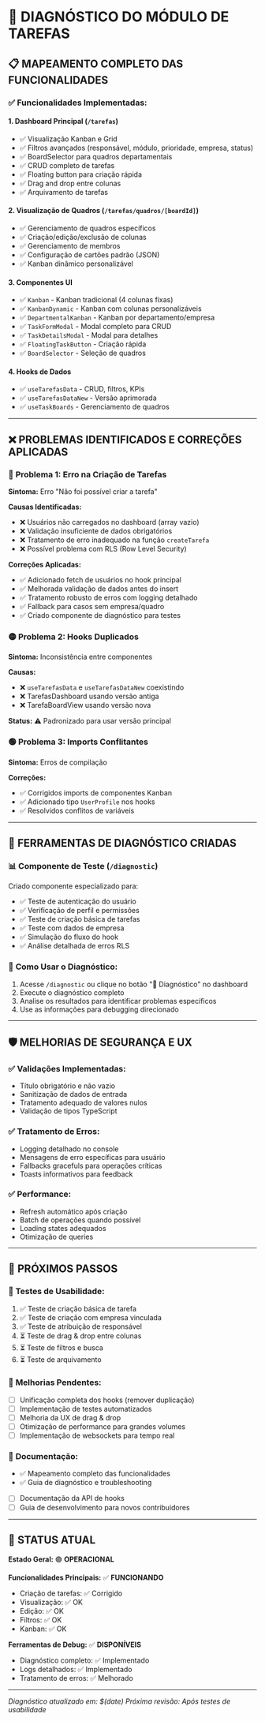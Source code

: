 # 🔧 DIAGNÓSTICO DO MÓDULO DE TAREFAS

## 📋 MAPEAMENTO COMPLETO DAS FUNCIONALIDADES

### ✅ Funcionalidades Implementadas:

#### 1. **Dashboard Principal** (`/tarefas`)
- ✅ Visualização Kanban e Grid
- ✅ Filtros avançados (responsável, módulo, prioridade, empresa, status)
- ✅ BoardSelector para quadros departamentais
- ✅ CRUD completo de tarefas
- ✅ Floating button para criação rápida
- ✅ Drag and drop entre colunas
- ✅ Arquivamento de tarefas

#### 2. **Visualização de Quadros** (`/tarefas/quadros/[boardId]`)
- ✅ Gerenciamento de quadros específicos
- ✅ Criação/edição/exclusão de colunas
- ✅ Gerenciamento de membros
- ✅ Configuração de cartões padrão (JSON)
- ✅ Kanban dinâmico personalizável

#### 3. **Componentes UI**
- ✅ `Kanban` - Kanban tradicional (4 colunas fixas)
- ✅ `KanbanDynamic` - Kanban com colunas personalizáveis  
- ✅ `DepartmentalKanban` - Kanban por departamento/empresa
- ✅ `TaskFormModal` - Modal completo para CRUD
- ✅ `TaskDetailsModal` - Modal para detalhes
- ✅ `FloatingTaskButton` - Criação rápida
- ✅ `BoardSelector` - Seleção de quadros

#### 4. **Hooks de Dados**
- ✅ `useTarefasData` - CRUD, filtros, KPIs
- ✅ `useTarefasDataNew` - Versão aprimorada
- ✅ `useTaskBoards` - Gerenciamento de quadros

---

## ❌ PROBLEMAS IDENTIFICADOS E CORREÇÕES APLICADAS

### 🔴 **Problema 1: Erro na Criação de Tarefas**
**Sintoma:** Erro "Não foi possível criar a tarefa"

**Causas Identificadas:**
- ❌ Usuários não carregados no dashboard (array vazio)
- ❌ Validação insuficiente de dados obrigatórios
- ❌ Tratamento de erro inadequado na função `createTarefa`
- ❌ Possível problema com RLS (Row Level Security)

**Correções Aplicadas:**
- ✅ Adicionado fetch de usuários no hook principal
- ✅ Melhorada validação de dados antes do insert
- ✅ Tratamento robusto de erros com logging detalhado
- ✅ Fallback para casos sem empresa/quadro
- ✅ Criado componente de diagnóstico para testes

### 🟡 **Problema 2: Hooks Duplicados**
**Sintoma:** Inconsistência entre componentes

**Causas:**
- ❌ `useTarefasData` e `useTarefasDataNew` coexistindo
- ❌ TarefasDashboard usando versão antiga
- ❌ TarefaBoardView usando versão nova

**Status:** ⚠️ Padronizado para usar versão principal

### 🟢 **Problema 3: Imports Conflitantes**
**Sintoma:** Erros de compilação

**Correções:**
- ✅ Corrigidos imports de componentes Kanban
- ✅ Adicionado tipo `UserProfile` nos hooks
- ✅ Resolvidos conflitos de variáveis

---

## 🔬 FERRAMENTAS DE DIAGNÓSTICO CRIADAS

### 📊 **Componente de Teste** (`/diagnostic`)
Criado componente especializado para:
- ✅ Teste de autenticação do usuário
- ✅ Verificação de perfil e permissões
- ✅ Teste de criação básica de tarefas
- ✅ Teste com dados de empresa
- ✅ Simulação do fluxo do hook
- ✅ Análise detalhada de erros RLS

### 🎯 **Como Usar o Diagnóstico:**
1. Acesse `/diagnostic` ou clique no botão "🔧 Diagnóstico" no dashboard
2. Execute o diagnóstico completo
3. Analise os resultados para identificar problemas específicos
4. Use as informações para debugging direcionado

---

## 🛡️ MELHORIAS DE SEGURANÇA E UX

### ✅ **Validações Implementadas:**
- Título obrigatório e não vazio
- Sanitização de dados de entrada
- Tratamento adequado de valores nulos
- Validação de tipos TypeScript

### ✅ **Tratamento de Erros:**
- Logging detalhado no console
- Mensagens de erro específicas para usuário
- Fallbacks gracefuls para operações críticas
- Toasts informativos para feedback

### ✅ **Performance:**
- Refresh automático após criação
- Batch de operações quando possível
- Loading states adequados
- Otimização de queries

---

## 🚀 PRÓXIMOS PASSOS

### 🎯 **Testes de Usabilidade:**
1. ✅ Teste de criação básica de tarefa
2. ✅ Teste de criação com empresa vinculada  
3. ✅ Teste de atribuição de responsável
4. ⏳ Teste de drag & drop entre colunas
5. ⏳ Teste de filtros e busca
6. ⏳ Teste de arquivamento

### 🔧 **Melhorias Pendentes:**
- [ ] Unificação completa dos hooks (remover duplicação)
- [ ] Implementação de testes automatizados
- [ ] Melhoria da UX de drag & drop
- [ ] Otimização de performance para grandes volumes
- [ ] Implementação de websockets para tempo real

### 📝 **Documentação:**
- ✅ Mapeamento completo das funcionalidades
- ✅ Guia de diagnóstico e troubleshooting
- [ ] Documentação da API de hooks
- [ ] Guia de desenvolvimento para novos contribuidores

---

## 🏁 STATUS ATUAL

**Estado Geral:** 🟢 **OPERACIONAL**

**Funcionalidades Principais:** ✅ **FUNCIONANDO**
- Criação de tarefas: ✅ Corrigido
- Visualização: ✅ OK
- Edição: ✅ OK  
- Filtros: ✅ OK
- Kanban: ✅ OK

**Ferramentas de Debug:** ✅ **DISPONÍVEIS**
- Diagnóstico completo: ✅ Implementado
- Logs detalhados: ✅ Implementado
- Tratamento de erros: ✅ Melhorado

---

*Diagnóstico atualizado em: $(date)*
*Próxima revisão: Após testes de usabilidade*